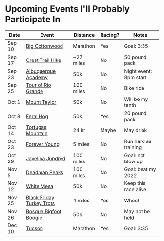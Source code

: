 # Upcoming Events I'll Probably Participate In

|Date|Event|Distance|Racing?|Notes|
|----|-----|--------|-------|-----|
|Sep 10|[Big Cottonwood](https://www.runrevel.com/bcm)|Marathon|Yes|Goal: 3:35|
|Sep 17|[Crest Trail Hike](https://members.teamrwb.org/events/51648)|~27 miles|No|50 pound pack|
|Sep 23|[Albuquerque Academy](https://newmexicofa50k.wordpress.com/aa50k/)|50k|No|Night event: 8pm start|
|Sep 25|[Tour of Rio Grande](https://www.torgbc.com/)|100 miles|No|Bike ride|
|Oct 1|[Mount Taylor](http://www.mttaylor50k.com/)|50k|No|Will be my tenth|
|Oct 8|[Feral Hog](http://www.feraladventures.com/challenges/feral-hog-50k/)|50k|Yes|20 pound pack|
|Oct 14|[Tortugas Mountain](https://ultrasignup.com/register.aspx?did=93468)|24 hr|Maybe|May drink|
|Oct 23|[Forever Young](https://www.abqroadrunners.com/forever-young-run.html)|5 miles|No|Run hard as training|
|Oct 29|[Javelina Jundred](https://aravaiparunning.com/network/javelinajundred/)|100 miles|No|Goal: not blow up|
|Nov 5|[Deadman Peaks](https://deadmanpeaks.com/)|100 miles|No|Goal: beat my 2022|
|Nov 12|[White Mesa](https://newmexicofa50k.wordpress.com/white_mesa_50k/)|50k|No|Keep this race alive|
|Nov 25|[Black Friday Turkey Trots](https://www.facebook.com/Burque-Brewery-Tour-563485270788124/)|4 miles|Yes|Whee!|
|Nov 26|[Bosque Bigfoot Boogie](https://www.racenm.com/)|50k|No|May not be held|
|Dec 10|[Tucson](https://www.tucsonmarathon.com/)|Marathon|Yes|Goal: 3:35|

